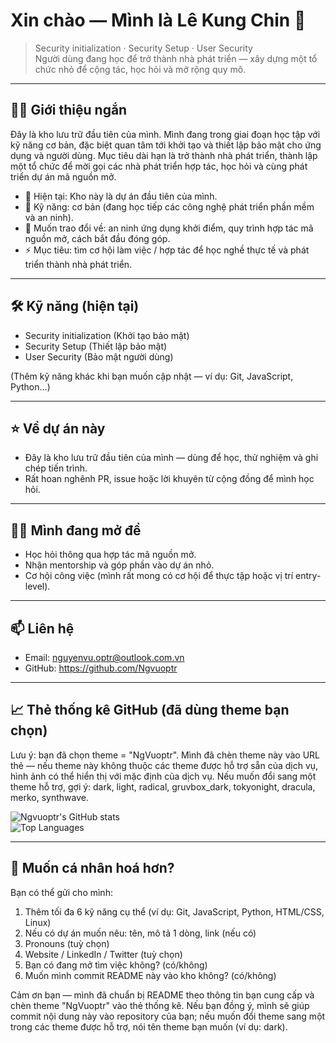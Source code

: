 # Xin chào — Mình là Lê Kung Chin 👋

> Security initialization · Security Setup · User Security  
> Người dùng đang học để trở thành nhà phát triển — xây dựng một tổ chức nhỏ để cộng tác, học hỏi và mở rộng quy mô.

---

## 👨‍💻 Giới thiệu ngắn
Đây là kho lưu trữ đầu tiên của mình. Mình đang trong giai đoạn học tập với kỹ năng cơ bản, đặc biệt quan tâm tới khởi tạo và thiết lập bảo mật cho ứng dụng và người dùng. Mục tiêu dài hạn là trở thành nhà phát triển, thành lập một tổ chức để mời gọi các nhà phát triển hợp tác, học hỏi và cùng phát triển dự án mã nguồn mở.

- 🔭 Hiện tại: Kho này là dự án đầu tiên của mình.  
- 🌱 Kỹ năng: cơ bản (đang học tiếp các công nghệ phát triển phần mềm và an ninh).  
- 💬 Muốn trao đổi về: an ninh ứng dụng khởi điểm, quy trình hợp tác mã nguồn mở, cách bắt đầu đóng góp.  
- ⚡ Mục tiêu: tìm cơ hội làm việc / hợp tác để học nghề thực tế và phát triển thành nhà phát triển.

---

## 🛠️ Kỹ năng (hiện tại)
- Security initialization (Khởi tạo bảo mật)  
- Security Setup (Thiết lập bảo mật)  
- User Security (Bảo mật người dùng)  

(Thêm kỹ năng khác khi bạn muốn cập nhật — ví dụ: Git, JavaScript, Python…)

---

## ⭐ Về dự án này
- Đây là kho lưu trữ đầu tiên của mình — dùng để học, thử nghiệm và ghi chép tiến trình.  
- Rất hoan nghênh PR, issue hoặc lời khuyên từ cộng đồng để mình học hỏi.

---

## 👯‍♀️ Mình đang mở để
- Học hỏi thông qua hợp tác mã nguồn mở.  
- Nhận mentorship và góp phần vào dự án nhỏ.  
- Cơ hội công việc (mình rất mong có cơ hội để thực tập hoặc vị trí entry-level).

---

## 📫 Liên hệ
- Email: nguyenvu.optr@outlook.com.vn  
- GitHub: https://github.com/Ngvuoptr

---

## 📈 Thẻ thống kê GitHub (đã dùng theme bạn chọn)
Lưu ý: bạn đã chọn theme = "NgVuoptr". Mình đã chèn theme này vào URL thẻ — nếu theme này không thuộc các theme được hỗ trợ sẵn của dịch vụ, hình ảnh có thể hiển thị với mặc định của dịch vụ. Nếu muốn đổi sang một theme hỗ trợ, gợi ý: dark, light, radical, gruvbox_dark, tokyonight, dracula, merko, synthwave.

![Ngvuoptr's GitHub stats](https://github-readme-stats.vercel.app/api?username=Ngvuoptr&show_icons=true&theme=NgVuoptr)  
![Top Languages](https://github-readme-stats.vercel.app/api/top-langs/?username=Ngvuoptr&layout=compact&theme=NgVuoptr)

---

## 🧭 Muốn cá nhân hoá hơn?
Bạn có thể gửi cho mình:
1. Thêm tối đa 6 kỹ năng cụ thể (ví dụ: Git, JavaScript, Python, HTML/CSS, Linux)  
2. Nếu có dự án muốn nêu: tên, mô tả 1 dòng, link (nếu có)  
3. Pronouns (tuỳ chọn)  
4. Website / LinkedIn / Twitter (tuỳ chọn)  
5. Bạn có đang mở tìm việc không? (có/không)  
6. Muốn mình commit README này vào kho không? (có/không)

Cảm ơn bạn — mình đã chuẩn bị README theo thông tin bạn cung cấp và chèn theme "NgVuoptr" vào thẻ thống kê. Nếu bạn đồng ý, mình sẽ giúp commit nội dung này vào repository của bạn; nếu muốn đổi theme sang một trong các theme được hỗ trợ, nói tên theme bạn muốn (ví dụ: dark).